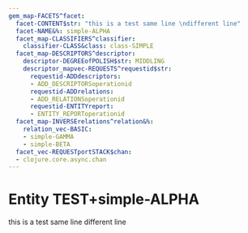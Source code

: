 ```yaml
---
gem_map-FACETS^facet:
  facet-CONTENT$str: "this is a test same line \ndifferent line"
  facet-NAME&%: simple-ALPHA
  facet_map-CLASSIFIERS^classifier:
    classifier-CLASS&class: class-SIMPLE
  facet_map-DESCRIPTORS^descriptor:
    descriptor-DEGREEofPOLISH$str: MIDDLING
    descriptor_mapvec-REQUESTS^requestid$str:
      requestid-ADDdescriptors:
      - ADD_DESCRIPTORSoperationid
      requestid-ADDrelations:
      - ADD_RELATIONSoperationid
      requestid-ENTITYreport:
      - ENTITY_REPORToperationid
  facet_map-INVERSErelations^relation&%:
    relation_vec-BASIC:
    - simple-GAMMA
    - simple-BETA
  facet_vec-REQUESTportSTACK$chan:
  - clojure.core.async.chan
---
```

# Entity TEST+simple-ALPHA

this is a test same line 
different line
